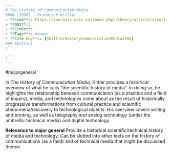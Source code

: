 ```yaml
---
# The History of Communication Media
#### (1996) - Friedrich Kittler
- **Link**:: https://journals.uvic.ca/index.php/ctheory/article/view/14325
- **DOI**:: 
- **Links**:: 
- **Tags**:: #paper
- **Cite Key**:: [@kittlerHistoryCommunicationMedia1996]
### Abstract
\```

\```
---
```

#majorgeneral 

In <i>The History of Communication Media</i>, Kittler provides a historical overview of what he calls “the scientific history of media”. In doing so, he highlights the relationship between communication (as a practice and a field of inquiry), media, and technologies come about as the result of historically progressive transformations from cultural practice and scientific phenomena/discovery to technological objects. His overview covers writing and printing, as well as telegraphy and analog technology (under the umbrella: technical media) and digital technology. 

**Relevance to major general**
Provide a historical scientific/technical history of media and technology. Can be slotted into other texts on the history of communications (as a field) and of technical media that might be discussed therein